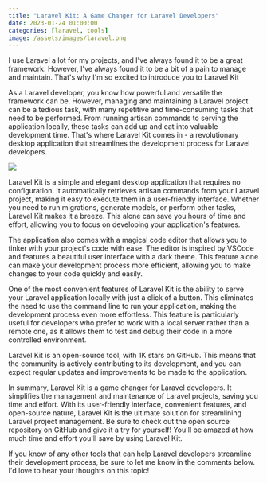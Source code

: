 ```yaml
---
title: "Laravel Kit: A Game Changer for Laravel Developers"
date: 2023-01-24 01:00:00
categories: [laravel, tools]
image: /assets/images/laravel.png
---
```


I use Laravel a lot for my projects, and I've always found it to be a great framework. However, I've always found it to be a bit of a pain to manage and maintain. That's why I'm so excited to introduce you to Laravel Kit

As a Laravel developer, you know how powerful and versatile the framework can be. However, managing and maintaining a Laravel project can be a tedious task, with many repetitive and time-consuming tasks that need to be performed. From running artisan commands to serving the application locally, these tasks can add up and eat into valuable development time. That's where Laravel Kit comes in - a revolutionary desktop application that streamlines the development process for Laravel developers.

![](https://repository-images.githubusercontent.com/116255128/dc8c9280-7940-11eb-83ac-f2567ca28c75)

Laravel Kit is a simple and elegant desktop application that requires no configuration. It automatically retrieves artisan commands from your Laravel project, making it easy to execute them in a user-friendly interface. Whether you need to run migrations, generate models, or perform other tasks, Laravel Kit makes it a breeze. This alone can save you hours of time and effort, allowing you to focus on developing your application's features.

The application also comes with a magical code editor that allows you to tinker with your project's code with ease. The editor is inspired by VSCode and features a beautiful user interface with a dark theme. This feature alone can make your development process more efficient, allowing you to make changes to your code quickly and easily.

One of the most convenient features of Laravel Kit is the ability to serve your Laravel application locally with just a click of a button. This eliminates the need to use the command line to run your application, making the development process even more effortless. This feature is particularly useful for developers who prefer to work with a local server rather than a remote one, as it allows them to test and debug their code in a more controlled environment.

Laravel Kit is an open-source tool, with 1K stars on GitHub. This means that the community is actively contributing to its development, and you can expect regular updates and improvements to be made to the application.

In summary, Laravel Kit is a game changer for Laravel developers. It simplifies the management and maintenance of Laravel projects, saving you time and effort. With its user-friendly interface, convenient features, and open-source nature, Laravel Kit is the ultimate solution for streamlining Laravel project management. Be sure to check out the open source repository on GitHub and give it a try for yourself! You'll be amazed at how much time and effort you'll save by using Laravel Kit.

If you know of any other tools that can help Laravel developers streamline their development process, be sure to let me know in the comments below. I'd love to hear your thoughts on this topic!
